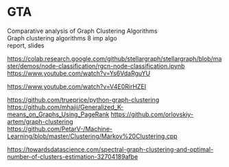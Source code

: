 # GTA

Comparative analysis of Graph Clustering Algorithms<br/>
Graph clustering algorithms 8 imp algo<br/>
report, slides<br/>

https://colab.research.google.com/github/stellargraph/stellargraph/blob/master/demos/node-classification/rgcn-node-classification.ipynb
https://www.youtube.com/watch?v=Ys6VdaRguYU

https://www.youtube.com/watch?v=V4E0RirHZEI

https://github.com/trueprice/python-graph-clustering
https://github.com/mhajij/Generalized_K-means_on_Graphs_Using_PageRank
https://github.com/orlovskiy-artem/graph-clustering<br/>
https://github.com/PetarV-/Machine-Learning/blob/master/Clustering/Markov%20Clustering.cpp<br/>

https://towardsdatascience.com/spectral-graph-clustering-and-optimal-number-of-clusters-estimation-32704189afbe<br/>

